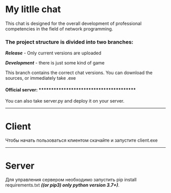 # My litlle chat

This chat is designed for the overall development of professional competencies in the field of network programming.

### The project structure is divided into two branches:
***Release*** - Only current versions are uploaded

***Development*** - there is just some kind of game

This branch contains the correct chat versions. You can download the sources, or immediately take .exe

#### Official server: ***************************************

You can also take server.py and deploy it on your server.

***

# Client

Чтобы начать пользоваться клиентом скачайте и запустите client.exe

***

# Server

Для управления сервером необходимо запустить pip install requirements.txt ***((or pip3) only python version 3.7+)***. 
